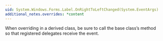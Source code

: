 ```yaml
---
uid: System.Windows.Forms.Label.OnRightToLeftChanged(System.EventArgs)
additional_notes.overrides: *content
---
```


<p>When overriding <xref href="System.Windows.Forms.Label.OnRightToLeftChanged(System.EventArgs)"></xref> in a derived class, be sure to call the base class’s <xref href="System.Windows.Forms.Label.OnRightToLeftChanged(System.EventArgs)"></xref> method so that registered delegates receive the event.</p>



